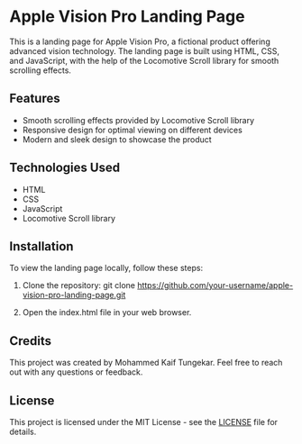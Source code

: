 # Apple Vision Pro Landing Page

This is a landing page for Apple Vision Pro, a fictional product offering advanced vision technology. The landing page is built using HTML, CSS, and JavaScript, with the help of the Locomotive Scroll library for smooth scrolling effects.

## Features

- Smooth scrolling effects provided by Locomotive Scroll library
- Responsive design for optimal viewing on different devices
- Modern and sleek design to showcase the product

## Technologies Used

- HTML
- CSS
- JavaScript
- Locomotive Scroll library

## Installation

To view the landing page locally, follow these steps:

1. Clone the repository:
      git clone https://github.com/your-username/apple-vision-pro-landing-page.git
   

2. Open the index.html file in your web browser.

## Credits

This project was created by Mohammed Kaif Tungekar. Feel free to reach out with any questions or feedback.

## License

This project is licensed under the MIT License - see the [LICENSE](LICENSE) file for details.
